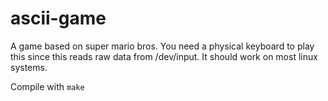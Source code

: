 ascii-game
==========

A game based on super mario bros. You need a physical keyboard to play this since this reads raw data from /dev/input. It should work on most linux systems.

Compile with `make`

